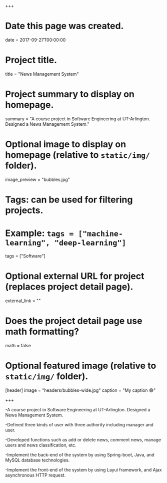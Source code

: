 +++
# Date this page was created.
date = 2017-09-27T00:00:00

# Project title.
title = "News Management System"

# Project summary to display on homepage.
summary = "A course project in Software Engineering at UT-Arlington. Designed a News Management System."

# Optional image to display on homepage (relative to `static/img/` folder).
image_preview = "bubbles.jpg"

# Tags: can be used for filtering projects.
# Example: `tags = ["machine-learning", "deep-learning"]`
tags = ["Software"]

# Optional external URL for project (replaces project detail page).
external_link = ""

# Does the project detail page use math formatting?
math = false

# Optional featured image (relative to `static/img/` folder).
[header]
image = "headers/bubbles-wide.jpg"
caption = "My caption :smile:"

+++

-A course project in Software Engineering at UT-Arlington. Designed a News Management System.

-Defined three kinds of user with three authority including manager and user. 

-Developed functions such as add or delete news, comment news, manage users and news classification, etc.

-Implement the back-end of the system by using Spring-boot, Java, and MySQL database technologies.

-Implement the front-end of the system by using Layui framework, and Ajax asynchronous HTTP request.

